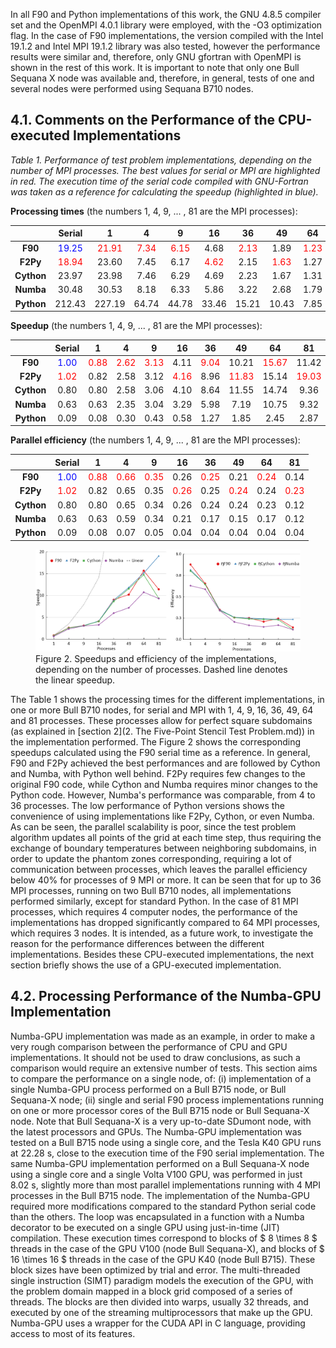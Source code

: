 In all F90 and Python implementations of this work, the GNU 4.8.5 compiler set and the OpenMPI 4.0.1 library were employed, with the -O3 optimization flag. In the case of F90 implementations, the version compiled with the Intel 19.1.2 and Intel MPI 19.1.2 library was also tested, however the performance results were similar and, therefore, only GNU gfortran with OpenMPI is shown in the rest of this work. It is important to note that only one Bull Sequana X node was available and, therefore, in general, tests of one and several nodes were performed using Sequana B710 nodes.

## 4.1. Comments on the Performance of the CPU-executed Implementations

*Table 1. Performance of test problem implementations, depending on the number of MPI processes. The best values for serial or MPI are highlighted in red. The execution time of the serial code compiled with GNU-Fortran was taken as a reference for calculating the speedup (highlighted in blue).*

**Processing times** (the numbers 1, 4, 9, ... , 81 are the MPI processes):  

|            | Serial                           | 1                               | 4                              | 9                              | 16                             | 36                             | 49                             | 64                             | 81                             |
|:----------:|:--------------------------------:|:-------------------------------:|:------------------------------:|:------------------------------:|:------------------------------:|:------------------------------:|:------------------------------:|:------------------------------:|:------------------------------:|
| **F90**    | <font color="blue">19.25 </font> | <font color="red">21.91 </font> | <font color="red">7.34 </font> | <font color="red">6.15 </font> | 4.68                           | <font color="red">2.13 </font> | 1.89                           | <font color="red">1.23 </font> | 1.69                           |
| **F2Py**   | <font color="red">18.94 </font>  | 23.60                           | 7.45                           | 6.17                           | <font color="red">4.62 </font> | 2.15                           | <font color="red">1.63 </font> | 1.27                           | <font color="red">1.01 </font> |
| **Cython** | 23.97                            | 23.98                           | 7.46                           | 6.29                           | 4.69                           | 2.23                           | 1.67                           | 1.31                           | 2.06                           |
| **Numba**  | 30.48                            | 30.53                           | 8.18                           | 6.33                           | 5.86                           | 3.22                           | 2.68                           | 1.79                           | 2.07                           |
| **Python** | 212.43                           | 227.19                          | 64.74                          | 44.78                          | 33.46                          | 15.21                          | 10.43                          | 7.85                           | 6.70                           |

**Speedup** (the numbers 1, 4, 9, ... , 81 are the MPI processes):

|            | Serial                         | 1                             | 4                             | 9                             | 16                            | 36                            | 49                             | 64                             | 81                             |
|:----------:|:------------------------------:|:-----------------------------:|:-----------------------------:|:-----------------------------:|:-----------------------------:|:-----------------------------:|:------------------------------:|:------------------------------:|:------------------------------:|
| **F90**    | <font color="blue">1.00</font> | <font color="red">0.88</font> | <font color="red">2.62</font> | <font color="red">3.13</font> | 4.11                          | <font color="red">9.04</font> | 10.21                          | <font color="red">15.67</font> | 11.42                          |
| **F2Py**   | <font color="red">1.02</font>  | 0.82                          | 2.58                          | 3.12                          | <font color="red">4.16</font> | 8.96                          | <font color="red">11.83</font> | 15.14                          | <font color="red">19.03</font> |
| **Cython** | 0.80                           | 0.80                          | 2.58                          | 3.06                          | 4.10                          | 8.64                          | 11.55                          | 14.74                          | 9.36                           |
| **Numba**  | 0.63                           | 0.63                          | 2.35                          | 3.04                          | 3.29                          | 5.98                          | 7.19                           | 10.75                          | 9.32                           |
| **Python** | 0.09                           | 0.08                          | 0.30                          | 0.43                          | 0.58                          | 1.27                          | 1.85                           | 2.45                           | 2.87                           |

**Parallel efficiency** (the numbers 1, 4, 9, ... , 81 are the MPI processes):

|            | Serial                         | 1                             | 4                             | 9                             | 16                            | 36                            | 49                            | 64                            | 81                            |
|:----------:|:------------------------------:|:-----------------------------:|:-----------------------------:|:-----------------------------:|:-----------------------------:|:-----------------------------:|:-----------------------------:|:-----------------------------:|:-----------------------------:|
| **F90**    | <font color="blue">1.00</font> | <font color="red">0.88</font> | <font color="red">0.66</font> | <font color="red">0.35</font> | 0.26                          | <font color="red">0.25</font> | 0.21                          | <font color="red">0.24</font> | 0.14                          |
| **F2Py**   | <font color="red">1.02</font>  | 0.82                          | 0.65                          | 0.35                          | <font color="red">0.26</font> | 0.25                          | <font color="red">0.24</font> | 0.24                          | <font color="red">0.23</font> |
| **Cython** | 0.80                           | 0.80                          | 0.65                          | 0.34                          | 0.26                          | 0.24                          | 0.24                          | 0.23                          | 0.12                          |
| **Numba**  | 0.63                           | 0.63                          | 0.59                          | 0.34                          | 0.21                          | 0.17                          | 0.15                          | 0.17                          | 0.12                          |
| **Python** | 0.09                           | 0.08                          | 0.07                          | 0.05                          | 0.04                          | 0.04                          | 0.04                          | 0.04                          | 0.04                          |

<figure>
<img src=img/effispee2.png>
<figcaption>Figure 2. Speedups and efficiency of the implementations, depending on the number of processes. Dashed line denotes the linear speedup.</figcaption>
</figure>

The Table 1 shows the processing times for the different implementations, in one or more Bull B710 nodes, for serial and MPI with 1, 4, 9, 16, 36, 49, 64 and 81 processes. 
These processes allow for perfect square subdomains (as explained in [section 2](2. The Five-Point Stencil Test Problem.md)) in the implementation performed.
The Figure 2 shows the corresponding speedups calculated using the F90 serial time as a reference. In general, F90 and F2Py achieved the best performances and are followed by Cython and Numba, with Python well behind. F2Py requires few changes to the original F90 code, while Cython and Numba requires minor changes to the Python code. However, Numba's performance was comparable, from 4 to 36 processes. The low performance of Python versions shows the convenience of using implementations like F2Py, Cython, or even Numba. As can be seen, the parallel scalability is poor, since the test problem algorithm updates all points of the grid at each time step, thus requiring the exchange of boundary temperatures between neighboring subdomains, in order to update the phantom zones corresponding, requiring a lot of communication between processes, which leaves the parallel efficiency below 40\% for processes of 9 MPI or more. It can be seen that for up to 36 MPI processes, running on two Bull B710 nodes, all implementations performed similarly, except for standard Python. In the case of 81 MPI processes, which requires 4 computer nodes, the performance of the implementations has dropped significantly compared to 64 MPI processes, which requires 3 nodes. It is intended, as a future work, to investigate the reason for the performance differences between the different implementations. Besides these CPU-executed implementations, the next section briefly shows the use of a GPU-executed implementation.

## 4.2. Processing Performance of the Numba-GPU Implementation

Numba-GPU implementation was made as an example, in order to make a very rough comparison between the performance of CPU and GPU implementations. It should not be used to draw conclusions, as such a comparison would require an extensive number of tests. This section aims to compare the performance on a single node, of: (i) implementation of a single Numba-GPU process performed on a Bull B715 node, or Bull Sequana-X node; (ii) single and serial F90 process implementations running on one or more processor cores of the Bull B715 node or Bull Sequana-X node. Note that Bull Sequana-X is a very up-to-date SDumont node, with the latest processors and GPUs. The Numba-GPU implementation was tested on a Bull B715 node using a single core, and the Tesla K40 GPU runs at 22.28&nbsp;s, close to the execution time of the F90 serial implementation. The same Numba-GPU implementation performed on a Bull Sequana-X node using a single core and a single Volta V100 GPU, was performed in just 8.02&nbsp;s, slightly more than most parallel implementations running with 4 MPI processes in the Bull B715 node. The implementation of the Numba-GPU required more modifications compared to the standard Python serial code than the others.
The loop was encapsulated in a function with a Numba decorator to be executed on a single GPU using just-in-time (JIT) compilation. These execution times correspond to blocks of $ 8 \times 8 $ threads in the case of the GPU V100 (node Bull Sequana-X), and blocks of $ 16 \times 16 $ threads in the case of the GPU K40 (node Bull B715). These block sizes have been optimized by trial and error. The multi-threaded single instruction (SIMT) paradigm models the execution of the GPU, with the problem domain mapped in a block grid composed of a series of threads. The blocks are then divided into warps, usually 32 threads, and executed by one of the streaming multiprocessors that make up the GPU. Numba-GPU uses a wrapper for the CUDA API in C language, providing access to most of its features. 
